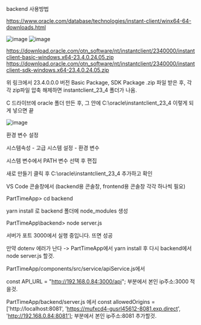 
backend 사용방법

https://www.oracle.com/database/technologies/instant-client/winx64-64-downloads.html

![image](https://github.com/user-attachments/assets/41cd9597-278c-45b6-a06a-77090dc77dde)
![image](https://github.com/user-attachments/assets/16a9b05e-c7d8-4719-ba9f-429e35d895f6)

https://download.oracle.com/otn_software/nt/instantclient/2340000/instantclient-basic-windows.x64-23.4.0.24.05.zip
https://download.oracle.com/otn_software/nt/instantclient/2340000/instantclient-sdk-windows.x64-23.4.0.24.05.zip

위 링크에서 23.4.0.0.0 버전 Basic Package, SDK Package .zip 파일 받은 후, 각각 zip파일 압축 해제하면 instantclient_23_4 폴더가 나옴.

C 드라이브에 oracle 폴더 만든 후, 그 안에 C:\oracle\instantclient_23_4 이렇게 되게 넣으면 끝

![image](https://github.com/user-attachments/assets/521bd0c9-42d3-4815-9963-50dc1d68fc33)


환경 변수 설정

시스템속성 - 고급 시스템 설정 - 환경 변수

시스템 변수에서 PATH 변수 선택 후 편집

새로 만들기 클릭 후 C:\oracle\instantclient_23_4 추가하고 확인

VS Code 콘솔창에서 (backend용 콘솔창, frontend용 콘솔창 각각 하나씩 필요)

PartTimeApp> cd backend

yarn install 로 backend 폴더에 node_modules 생성

PartTimeApp\backend> node server.js

서버가 포트 3000에서 실행 중입니다. 뜨면 성공

만약 dotenv 에러가 난다 -> PartTimeApp에서 yarn install 후 다시 backend에서 node server.js 할것.


PartTimeApp/components/src/service/apiService.js에서

const API_URL = "http://192.168.0.84:3000/api";
부분에서 본인 ip주소:3000 적을것.

PartTimeApp/backend/server.js 에서
const allowedOrigins = ['http://localhost:8081', 'https://mufxcd4-gusrl45612-8081.exp.direct', 'http://192.168.0.84:8081']; 부분에서 본인 ip주소:8081 추가할것.


